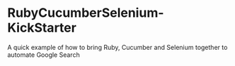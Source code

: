 RubyCucumberSelenium-KickStarter
================================

A quick example of how to bring Ruby, Cucumber and Selenium together to automate Google Search